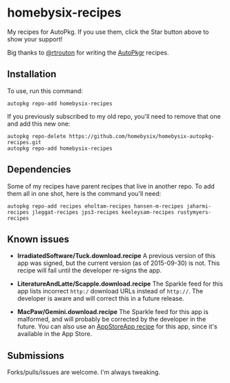 # homebysix-recipes

My recipes for AutoPkg. If you use them, click the Star button above to show your support!

Big thanks to [@rtrouton](https://github.com/rtrouton) for writing the [AutoPkgr](https://github.com/lindegroup/autopkgr) recipes.


## Installation

To use, run this command:

```
autopkg repo-add homebysix-recipes
```

If you previously subscribed to my old repo, you'll need to remove that one and add this new one:

```
autopkg repo-delete https://github.com/homebysix/homebysix-autopkg-recipes.git
autopkg repo-add homebysix-recipes
```


## Dependencies

Some of my recipes have parent recipes that live in another repo. To add them all in one shot, here is the command you'll need:

```
autopkg repo-add recipes eholtam-recipes hansen-m-recipes jaharmi-recipes jleggat-recipes jps3-recipes keeleysam-recipes rustymyers-recipes
```


## Known issues

- __IrradiatedSoftware/Tuck.download.recipe__
    A previous version of this app was signed, but the current version (as of 2015-09-30) is not. This recipe will fail until the developer re-signs the app.

- __LiteratureAndLatte/Scapple.download.recipe__
    The Sparkle feed for this app lists incorrect `http:/` download URLs instead of `http://`. The developer is aware and will correct this in a future release.

- __MacPaw/Gemini.download.recipe__
    The Sparkle feed for this app is malformed, and will probably be corrected by the developer in the future. You can also use an [AppStoreApp recipe](https://github.com/autopkg/nmcspadden-recipes#appstoreapp-recipe) for this app, since it's available in the App Store.


## Submissions

Forks/pulls/issues are welcome. I'm always tweaking.
